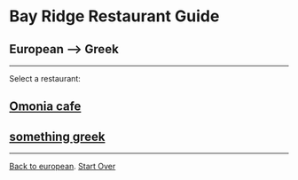 # Bay Ridge Restaurant Guide
## European --> Greek
---
Select a restaurant:
## [Omonia cafe]()
## [something greek]()
---

[Back to european](European/european.md).
[Start Over](../home.md)
